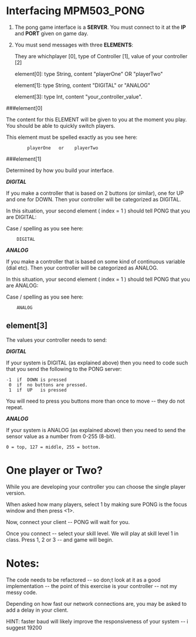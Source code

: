 Interfacing MPM503_PONG
=======================

1) The pong game interface is a **SERVER**.  You must connect to it at the **IP** and **PORT** given on game day.



2) You must send messages with three **ELEMENTS**:

	They are whichplayer [0],  type of Controller [1],  value of your controller [2]

	  element[0]:  type String, content "playerOne"  OR "playerTwo"

	  element[1]:  type String, content "DIGITAL"  or "ANALOG"

	  element[3]:  type Int,    content "your_controller_value".


###element[0]


The content for this ELEMENT will be given to you at the moment you play.  You should be able to quickly switch players.


This element must be spelled exactly as you see here:

			playerOne   or    playerTwo


###element[1]


Determined by how you build your interface.

***DIGITAL***

If you make a controller that is based on 2 buttons (or similar), one for UP and one for DOWN.  Then your controller will be categorized as DIGITAL. 

In this situation, your second element ( index = 1 ) should tell PONG that you are DIGITAL:  

Case / spelling as you see here:

		DIGITAL


***ANALOG***

If you make a controller that is based on some kind of continuous variable (dial etc).  Then your controller will be categorized as ANALOG.


In this situation, your second element ( index = 1 ) should tell PONG that you are ANALOG:  

Case / spelling as you see here:
		
		ANALOG



element[3]
----------
The values your controller needs to send:

***DIGITAL***

If your system is DIGITAL (as explained above) then you need to code such that you send the following to the PONG server:


    -1  if  DOWN is pressed
	 0  if  no buttons are pressed.
	 1  if  UP   is pressed
	
You will need to press you buttons more than once to move -- they do not repeat.


***ANALOG***

If your system is ANALOG (as explained above) then you need to send the sensor value as a number from 0-255 (8-bit).

	0 = top, 127 = middle, 255 = bottom.
	


One player or Two?
=================

While you are developing your controller you can choose the single player version.
 
When asked how many players, select 1 by making sure PONG is the focus window and then press <1>.
	
Now, connect your client -- PONG will wait for you.

Once you connect -- select your skill level.  We will play at skill level 1 in class.  Press 1, 2 or 3  -- and game will begin.


Notes:
======


The code needs to be refactored -- so don;t look at it as a good implementation -- the point of this exercise is your controller -- not my messy code. 

Depending on how fast our network connections are, you may be asked to add a delay in your client.



HINT: faster baud will likely improve the responsiveness of your system -- i suggest 19200






